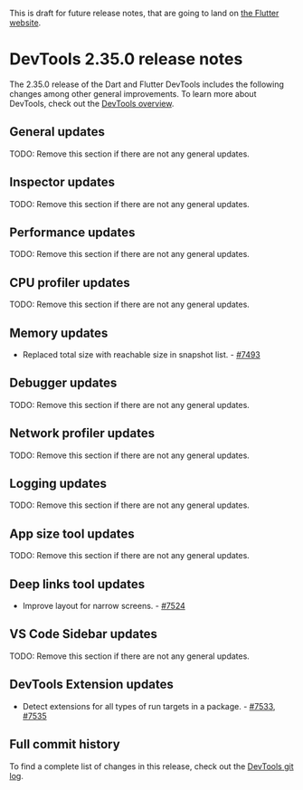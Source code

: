 This is draft for future release notes, that are going to land on
[the Flutter website](https://docs.flutter.dev/tools/devtools/release-notes).

# DevTools 2.35.0 release notes

The 2.35.0 release of the Dart and Flutter DevTools
includes the following changes among other general improvements.
To learn more about DevTools, check out the
[DevTools overview]({{site.url}}/tools/devtools/overview).

## General updates

TODO: Remove this section if there are not any general updates.

## Inspector updates

TODO: Remove this section if there are not any general updates.

## Performance updates

TODO: Remove this section if there are not any general updates.

## CPU profiler updates

TODO: Remove this section if there are not any general updates.

## Memory updates

* Replaced total size with reachable size in snapshot list. -
[#7493](https://github.com/flutter/devtools/pull/7493)

## Debugger updates

TODO: Remove this section if there are not any general updates.

## Network profiler updates

TODO: Remove this section if there are not any general updates.

## Logging updates

TODO: Remove this section if there are not any general updates.

## App size tool updates

TODO: Remove this section if there are not any general updates.

## Deep links tool updates

* Improve layout for narrow screens. - [#7524](https://github.com/flutter/devtools/pull/7524)

## VS Code Sidebar updates

TODO: Remove this section if there are not any general updates.

## DevTools Extension updates

* Detect extensions for all types of run targets in a package. - [#7533](https://github.com/flutter/devtools/pull/7533),
[#7535](https://github.com/flutter/devtools/pull/7535)


## Full commit history

To find a complete list of changes in this release, check out the
[DevTools git log](https://github.com/flutter/devtools/tree/v2.35.0).
